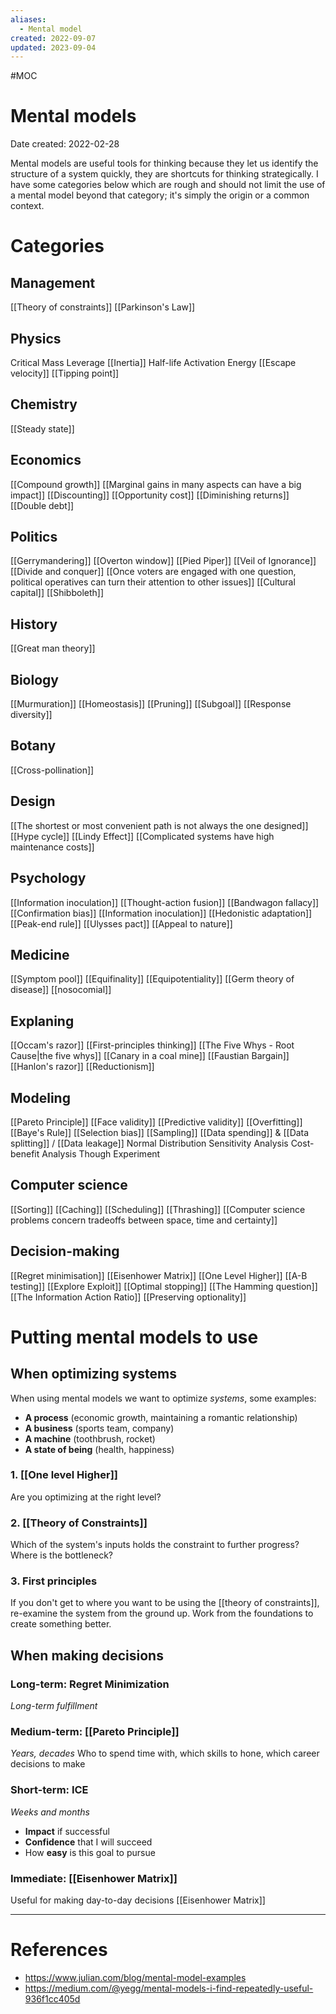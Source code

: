 ```yaml
---
aliases:
  - Mental model
created: 2022-09-07
updated: 2023-09-04
---
```

#MOC 

# Mental models
Date created: 2022-02-28

Mental models are useful tools for thinking because they let us identify the structure of a system quickly, they are shortcuts for thinking strategically. I have some categories below which are rough and should not limit the use of a mental model beyond that category; it's simply the origin or a common context.

# Categories

## Management
[[Theory of constraints]]
[[Parkinson's Law]]

## Physics
Critical Mass
Leverage
[[Inertia]]
Half-life
Activation Energy
[[Escape velocity]]
[[Tipping point]]

## Chemistry
[[Steady state]]

## Economics
[[Compound growth]]
[[Marginal gains in many aspects can have a big impact]]
[[Discounting]]
[[Opportunity cost]]
[[Diminishing returns]]
[[Double debt]]

## Politics
[[Gerrymandering]]
[[Overton window]]
[[Pied Piper]]
[[Veil of Ignorance]]
[[Divide and conquer]]
[[Once voters are engaged with one question, political operatives can turn their attention to other issues]]
[[Cultural capital]]
[[Shibboleth]]

## History
[[Great man theory]]

## Biology
[[Murmuration]]
[[Homeostasis]]
[[Pruning]]
[[Subgoal]]
[[Response diversity]]

## Botany
[[Cross-pollination]]

## Design
[[The shortest or most convenient path is not always the one designed]]
[[Hype cycle]]
[[Lindy Effect]]
[[Complicated systems have high maintenance costs]]

## Psychology
[[Information inoculation]]
[[Thought-action fusion]]
[[Bandwagon fallacy]]
[[Confirmation bias]]
[[Information inoculation]]
[[Hedonistic adaptation]]
[[Peak-end rule]]
[[Ulysses pact]]
[[Appeal to nature]]

## Medicine
[[Symptom pool]]
[[Equifinality]]
[[Equipotentiality]]
[[Germ theory of disease]]
[[nosocomial]]

## Explaning
[[Occam's razor]]
[[First-principles thinking]]
[[The Five Whys - Root Cause|the five whys]]
[[Canary in a coal mine]]
[[Faustian Bargain]]
[[Hanlon's razor]]
[[Reductionism]]

## Modeling
[[Pareto Principle]]
[[Face validity]]
[[Predictive validity]]
[[Overfitting]]
[[Baye's Rule]]
[[Selection bias]]
[[Sampling]]
[[Data spending]] & [[Data splitting]] / [[Data leakage]]
Normal Distribution
Sensitivity Analysis
Cost-benefit Analysis
Though Experiment

## Computer science
[[Sorting]]
[[Caching]]
[[Scheduling]]
[[Thrashing]]
[[Computer science problems concern tradeoffs between space, time and certainty]]

## Decision-making
[[Regret minimisation]]
[[Eisenhower Matrix]]
[[One Level Higher]]
[[A-B testing]]
[[Explore Exploit]]
[[Optimal stopping]]
[[The Hamming question]]
[[The Information Action Ratio]]
[[Preserving optionality]]

# Putting mental models to use

## When optimizing systems

When using mental models we want to optimize *systems*, some examples:
- **A process** (economic growth, maintaining a romantic relationship)
- **A business** (sports team, company)
- **A machine** (toothbrush, rocket)
- **A state of being** (health, happiness)

### 1. [[One level Higher]]
Are you optimizing at the right level?

### 2. [[Theory of Constraints]]
Which of the system's inputs holds the constraint to further progress? Where is the bottleneck?

### 3. First principles
If you don't get to where you want to be using the [[theory of constraints]], re-examine the system from the ground up. Work from the foundations to create something better.

## When making decisions

### Long-term: Regret Minimization
*Long-term fulfillment*

### Medium-term: [[Pareto Principle]]
*Years, decades*
Who to spend time with, which skills to hone, which career decisions to make

### Short-term: ICE
*Weeks and months*

- **Impact** if successful
- **Confidence** that I will succeed
- How **easy** is this goal to pursue

 ### Immediate: [[Eisenhower Matrix]]
 Useful for making day-to-day decisions
 [[Eisenhower Matrix]]

---
# References
* https://www.julian.com/blog/mental-model-examples
* https://medium.com/@yegg/mental-models-i-find-repeatedly-useful-936f1cc405d